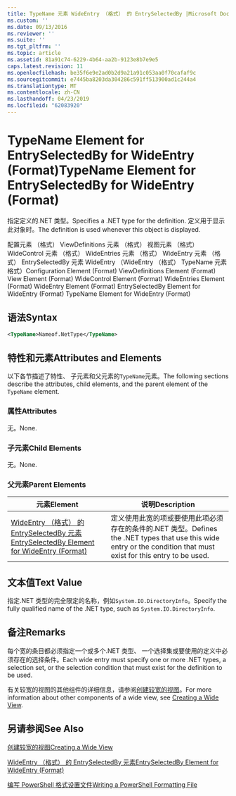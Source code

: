 ```yaml
---
title: TypeName 元素 WideEntry （格式） 的 EntrySelectedBy |Microsoft Docs
ms.custom: ''
ms.date: 09/13/2016
ms.reviewer: ''
ms.suite: ''
ms.tgt_pltfrm: ''
ms.topic: article
ms.assetid: 81a91c74-6229-4b64-aa2b-9123e8b7e9e5
caps.latest.revision: 11
ms.openlocfilehash: be35f6e9e2ad0b2d9a21a91c053aa0f70cafaf9c
ms.sourcegitcommit: e7445ba8203da304286c591ff513900ad1c244a4
ms.translationtype: MT
ms.contentlocale: zh-CN
ms.lasthandoff: 04/23/2019
ms.locfileid: "62083920"
---
```

# <a name="typename-element-for-entryselectedby-for-wideentry-format"></a><span data-ttu-id="f4adf-102">TypeName Element for EntrySelectedBy for WideEntry (Format)</span><span class="sxs-lookup"><span data-stu-id="f4adf-102">TypeName Element for EntrySelectedBy for WideEntry (Format)</span></span>

<span data-ttu-id="f4adf-103">指定定义的.NET 类型。</span><span class="sxs-lookup"><span data-stu-id="f4adf-103">Specifies a .NET type for the definition.</span></span> <span data-ttu-id="f4adf-104">定义用于显示此对象时。</span><span class="sxs-lookup"><span data-stu-id="f4adf-104">The definition is used whenever this object is displayed.</span></span>

<span data-ttu-id="f4adf-105">配置元素 （格式） ViewDefinitions 元素 （格式） 视图元素 （格式） WideControl 元素 （格式） WideEntries 元素 （格式） WideEntry 元素 （格式） EntrySelectedBy 元素 WideEntry （WideEntry （格式） TypeName 元素格式）</span><span class="sxs-lookup"><span data-stu-id="f4adf-105">Configuration Element (Format) ViewDefinitions Element (Format) View Element (Format) WideControl Element (Format) WideEntries Element (Format) WideEntry Element (Format) EntrySelectedBy Element for WideEntry (Format) TypeName Element for WideEntry (Format)</span></span>

## <a name="syntax"></a><span data-ttu-id="f4adf-106">语法</span><span class="sxs-lookup"><span data-stu-id="f4adf-106">Syntax</span></span>

```xml
<TypeName>Nameof.NetType</TypeName>
```

## <a name="attributes-and-elements"></a><span data-ttu-id="f4adf-107">特性和元素</span><span class="sxs-lookup"><span data-stu-id="f4adf-107">Attributes and Elements</span></span>

<span data-ttu-id="f4adf-108">以下各节描述了特性、 子元素和父元素的`TypeName`元素。</span><span class="sxs-lookup"><span data-stu-id="f4adf-108">The following sections describe the attributes, child elements, and the parent element of the `TypeName` element.</span></span>

### <a name="attributes"></a><span data-ttu-id="f4adf-109">属性</span><span class="sxs-lookup"><span data-stu-id="f4adf-109">Attributes</span></span>

<span data-ttu-id="f4adf-110">无。</span><span class="sxs-lookup"><span data-stu-id="f4adf-110">None.</span></span>

### <a name="child-elements"></a><span data-ttu-id="f4adf-111">子元素</span><span class="sxs-lookup"><span data-stu-id="f4adf-111">Child Elements</span></span>

<span data-ttu-id="f4adf-112">无。</span><span class="sxs-lookup"><span data-stu-id="f4adf-112">None.</span></span>

### <a name="parent-elements"></a><span data-ttu-id="f4adf-113">父元素</span><span class="sxs-lookup"><span data-stu-id="f4adf-113">Parent Elements</span></span>

|<span data-ttu-id="f4adf-114">元素</span><span class="sxs-lookup"><span data-stu-id="f4adf-114">Element</span></span>|<span data-ttu-id="f4adf-115">说明</span><span class="sxs-lookup"><span data-stu-id="f4adf-115">Description</span></span>|
|-------------|-----------------|
|[<span data-ttu-id="f4adf-116">WideEntry （格式） 的 EntrySelectedBy 元素</span><span class="sxs-lookup"><span data-stu-id="f4adf-116">EntrySelectedBy Element for WideEntry (Format)</span></span>](./entryselectedby-element-for-wideentry-format.md)|<span data-ttu-id="f4adf-117">定义使用此宽的项或要使用此项必须存在的条件的.NET 类型。</span><span class="sxs-lookup"><span data-stu-id="f4adf-117">Defines the .NET types that use this wide entry or the condition that must exist for this entry to be used.</span></span>|

## <a name="text-value"></a><span data-ttu-id="f4adf-118">文本值</span><span class="sxs-lookup"><span data-stu-id="f4adf-118">Text Value</span></span>

<span data-ttu-id="f4adf-119">指定.NET 类型的完全限定的名称，例如`System.IO.DirectoryInfo`。</span><span class="sxs-lookup"><span data-stu-id="f4adf-119">Specify the fully qualified name of the .NET type, such as `System.IO.DirectoryInfo`.</span></span>

## <a name="remarks"></a><span data-ttu-id="f4adf-120">备注</span><span class="sxs-lookup"><span data-stu-id="f4adf-120">Remarks</span></span>

<span data-ttu-id="f4adf-121">每个宽的条目都必须指定一个或多个.NET 类型、 一个选择集或要使用的定义中必须存在的选择条件。</span><span class="sxs-lookup"><span data-stu-id="f4adf-121">Each wide entry must specify one or more .NET types, a selection set, or the selection condition that must exist for the definition to be used.</span></span>

<span data-ttu-id="f4adf-122">有关较宽的视图的其他组件的详细信息，请参阅[创建较宽的视图](./creating-a-wide-view.md)。</span><span class="sxs-lookup"><span data-stu-id="f4adf-122">For more information about other components of a wide view, see [Creating a Wide View](./creating-a-wide-view.md).</span></span>

## <a name="see-also"></a><span data-ttu-id="f4adf-123">另请参阅</span><span class="sxs-lookup"><span data-stu-id="f4adf-123">See Also</span></span>

[<span data-ttu-id="f4adf-124">创建较宽的视图</span><span class="sxs-lookup"><span data-stu-id="f4adf-124">Creating a Wide View</span></span>](./creating-a-wide-view.md)

[<span data-ttu-id="f4adf-125">WideEntry （格式） 的 EntrySelectedBy 元素</span><span class="sxs-lookup"><span data-stu-id="f4adf-125">EntrySelectedBy Element for WideEntry (Format)</span></span>](./entryselectedby-element-for-wideentry-format.md)

[<span data-ttu-id="f4adf-126">编写 PowerShell 格式设置文件</span><span class="sxs-lookup"><span data-stu-id="f4adf-126">Writing a PowerShell Formatting File</span></span>](./writing-a-powershell-formatting-file.md)
